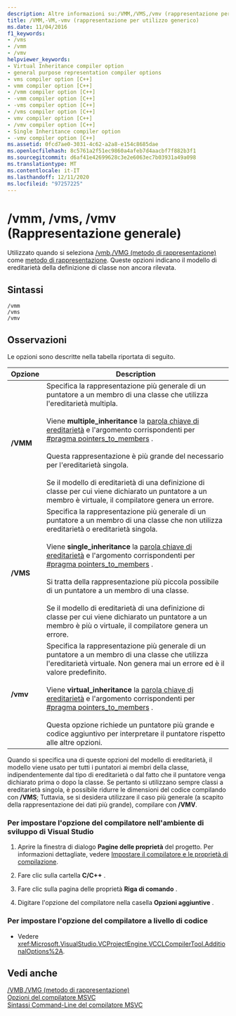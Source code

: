 ```yaml
---
description: Altre informazioni su:/VMM,/VMS,/vmv (rappresentazione per utilizzo generico)
title: /VMM,-VM,-vmv (rappresentazione per utilizzo generico)
ms.date: 11/04/2016
f1_keywords:
- /vms
- /vmm
- /vmv
helpviewer_keywords:
- Virtual Inheritance compiler option
- general purpose representation compiler options
- vms compiler option [C++]
- vmm compiler option [C++]
- /vmm compiler option [C++]
- -vmm compiler option [C++]
- -vms compiler option [C++]
- /vms compiler option [C++]
- vmv compiler option [C++]
- /vmv compiler option [C++]
- Single Inheritance compiler option
- -vmv compiler option [C++]
ms.assetid: 0fcd7ae0-3031-4c62-a2a8-e154c8685dae
ms.openlocfilehash: 8c5761a2f51ec9860a4afeb7d4aacbf7f882b3f1
ms.sourcegitcommit: d6af41e42699628c3e2e6063ec7b03931a49a098
ms.translationtype: MT
ms.contentlocale: it-IT
ms.lasthandoff: 12/11/2020
ms.locfileid: "97257225"
---
```

# <a name="vmm-vms-vmv-general-purpose-representation"></a>/vmm, /vms, /vmv (Rappresentazione generale)

Utilizzato quando si seleziona [/vmb,/VMG (metodo di rappresentazione)](vmb-vmg-representation-method.md) come [metodo di rappresentazione](vmb-vmg-representation-method.md). Queste opzioni indicano il modello di ereditarietà della definizione di classe non ancora rilevata.

## <a name="syntax"></a>Sintassi

```
/vmm
/vms
/vmv
```

## <a name="remarks"></a>Osservazioni

Le opzioni sono descritte nella tabella riportata di seguito.

|Opzione|Description|
|------------|-----------------|
|**/VMM**|Specifica la rappresentazione più generale di un puntatore a un membro di una classe che utilizza l'ereditarietà multipla.<br /><br /> Viene **multiple_inheritance** la [parola chiave di ereditarietà](../../cpp/inheritance-keywords.md) e l'argomento corrispondenti per [#pragma pointers_to_members](../../preprocessor/pointers-to-members.md) .<br /><br /> Questa rappresentazione è più grande del necessario per l'ereditarietà singola.<br /><br /> Se il modello di ereditarietà di una definizione di classe per cui viene dichiarato un puntatore a un membro è virtuale, il compilatore genera un errore.|
|**/VMS**|Specifica la rappresentazione più generale di un puntatore a un membro di una classe che non utilizza ereditarietà o ereditarietà singola.<br /><br /> Viene **single_inheritance** la [parola chiave di ereditarietà](../../cpp/inheritance-keywords.md) e l'argomento corrispondenti per [#pragma pointers_to_members](../../preprocessor/pointers-to-members.md) .<br /><br /> Si tratta della rappresentazione più piccola possibile di un puntatore a un membro di una classe.<br /><br /> Se il modello di ereditarietà di una definizione di classe per cui viene dichiarato un puntatore a un membro è più o virtuale, il compilatore genera un errore.|
|**/vmv**|Specifica la rappresentazione più generale di un puntatore a un membro di una classe che utilizza l'ereditarietà virtuale. Non genera mai un errore ed è il valore predefinito.<br /><br /> Viene **virtual_inheritance** la [parola chiave di ereditarietà](../../cpp/inheritance-keywords.md) e l'argomento corrispondenti per [#pragma pointers_to_members](../../preprocessor/pointers-to-members.md) .<br /><br /> Questa opzione richiede un puntatore più grande e codice aggiuntivo per interpretare il puntatore rispetto alle altre opzioni.|

Quando si specifica una di queste opzioni del modello di ereditarietà, il modello viene usato per tutti i puntatori ai membri della classe, indipendentemente dal tipo di ereditarietà o dal fatto che il puntatore venga dichiarato prima o dopo la classe. Se pertanto si utilizzano sempre classi a ereditarietà singola, è possibile ridurre le dimensioni del codice compilando con **/VMS**; Tuttavia, se si desidera utilizzare il caso più generale (a scapito della rappresentazione dei dati più grande), compilare con **/VMV**.

### <a name="to-set-this-compiler-option-in-the-visual-studio-development-environment"></a>Per impostare l'opzione del compilatore nell'ambiente di sviluppo di Visual Studio

1. Aprire la finestra di dialogo **Pagine delle proprietà** del progetto. Per informazioni dettagliate, vedere [Impostare il compilatore e le proprietà di compilazione](../working-with-project-properties.md).

1. Fare clic sulla cartella **C/C++** .

1. Fare clic sulla pagina delle proprietà **Riga di comando** .

1. Digitare l'opzione del compilatore nella casella **Opzioni aggiuntive** .

### <a name="to-set-this-compiler-option-programmatically"></a>Per impostare l'opzione del compilatore a livello di codice

- Vedere <xref:Microsoft.VisualStudio.VCProjectEngine.VCCLCompilerTool.AdditionalOptions%2A>.

## <a name="see-also"></a>Vedi anche

[/VMB,/VMG (metodo di rappresentazione)](vmb-vmg-representation-method.md)<br/>
[Opzioni del compilatore MSVC](compiler-options.md)<br/>
[Sintassi Command-Line del compilatore MSVC](compiler-command-line-syntax.md)
